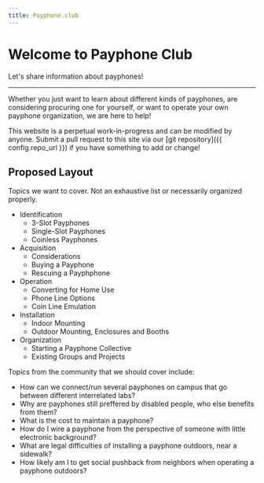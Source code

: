 ```yaml
---
title: Payphone.club
---
```


# Welcome to Payphone Club

Let's share information about payphones! 

---

Whether you just want to learn about different kinds of payphones, are considering procuring one for yourself, or want to operate your own payphone organization, we are here to help!

This website is a perpetual work-in-progress and can be modified by anyone. Submit a pull request to this site via our [git repository]({{ config.repo_url }}) if you have something to add or change!

## Proposed Layout

Topics we want to cover. Not an exhaustive list or necessarily organized properly.

- Identification
    - 3-Slot Payphones
    - Single-Slot Payphones
    - Coinless Payphones
- Acquisition
    - Considerations
    - Buying a Payphone
    - Rescuing a Payphphone
- Operation
    - Converting for Home Use
    - Phone Line Options
    - Coin Line Emulation
- Installation
    - Indoor Mounting
    - Outdoor Mounting, Enclosures and Booths
- Organization
    - Starting a Payphone Collective
    - Existing Groups and Projects

Topics from the community that we should cover include:

- How can we connect/run several payphones on campus that go between different interrelated labs?
- Why are payphones still preffered by disabled people, who else benefits from them?
- What is the cost to maintain a payphone?
- How do I  wire a payphone from the perspective of someone with little electronic background?
- What are legal difficulties of installing a payphone outdoors, near a sidewalk?
- How likely am I to get social pushback from neighbors when operating a payphone outdoors?

